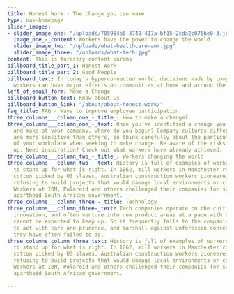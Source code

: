 ```yaml
---
title: Honest Work - The change you can make
type: nav-homepage
slider_images:
- slider_image_one: "/uploads/705984a5-3740-417a-bf15-2cda2c075be0-3.jpg"
  image_one_-_content: Workers have the power to change the world
  slider_image_two: "/uploads/what-healthcare-amr.jpg"
  slider_image_three: "/uploads/what-tech.jpg"
content: This is forestry content params
billboard_title_part_1: Honest Work
billboard_title_part_2: Good People
billboard_text: In today’s hyperconnected world, decisions made by companies and their
  workers can have major effects on communities at home and around the globe.
left_of_email_form: Make a Change
billboard_button_text: Know about Us
billboard_button_link: "/about/about-honest-work/"
faq_title: FAQ - Ways to improve employee participation
three_columns___column_one_-_title_: How to make a change?
three_columns___column_one_-_text: Once you’ve identified a change you’d like to try
  and make at your company, where do you begin? Company cultures differ and some issues
  are more sensitive than others, so think carefully about the particular aspects
  of your workplace when seeking to make change. Be aware of the risks of speaking
  up. Need inspiration? Check out what workers have already achieved.
three_columns___column_two_-_title_: Workers changing the world
three_columns___column_two_-_text: History is full of examples of workers coming together
  to stand up for what is right. In 1862, mill workers in Manchester refused to touch
  cotton picked by US slaves. Australian construction workers pioneered “green bans”,
  refusing to build projects that would damage local environments or communities.
  Workers at IBM, Polaroid and others challenged their companies for supplying the
  apartheid South African government.
three_columns___column_three_-_title: Technology
three_columns___column_three-_text: Tech companies operate on the cutting edge of
  innovation, and often venture into new product areas at a pace with which regulation
  cannot be expected to keep up. So it frequently falls to the companies themselves
  to act with care and prudence, and marshall against unforeseen consequences; something
  they have often failed to do.
three_columns_column_three_text: History is full of examples of workers coming together
  to stand up for what is right. In 1862, mill workers in Manchester refused to touch
  cotton picked by US slaves. Australian construction workers pioneered “green bans”,
  refusing to build projects that would damage local environments or communities.
  Workers at IBM, Polaroid and others challenged their companies for supplying the
  apartheid South African government.

---
```


